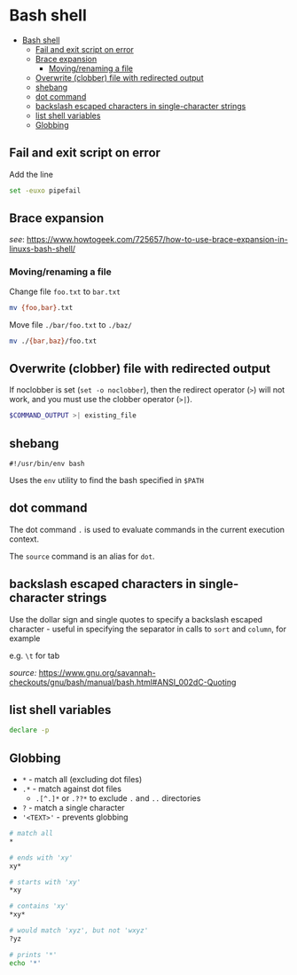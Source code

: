 # Bash shell

- [Bash shell](#bash-shell)
  - [Fail and exit script on error](#fail-and-exit-script-on-error)
  - [Brace expansion](#brace-expansion)
    - [Moving/renaming a file](#movingrenaming-a-file)
  - [Overwrite (clobber) file with redirected output](#overwrite-clobber-file-with-redirected-output)
  - [shebang](#shebang)
  - [dot command](#dot-command)
  - [backslash escaped characters in single-character strings](#backslash-escaped-characters-in-single-character-strings)
  - [list shell variables](#list-shell-variables)
  - [Globbing](#globbing)

## Fail and exit script on error

Add the line

```bash
set -euxo pipefail
```

## Brace expansion

_see_: <https://www.howtogeek.com/725657/how-to-use-brace-expansion-in-linuxs-bash-shell/>

### Moving/renaming a file

Change file `foo.txt` to `bar.txt`

```bash
mv {foo,bar}.txt
```

Move file `./bar/foo.txt` to `./baz/`

```bash
mv ./{bar,baz}/foo.txt
```

## Overwrite (clobber) file with redirected output

If noclobber is set (`set -o noclobber`), then the redirect operator (`>`) will not work, and you must use the clobber
operator (`>|`).

```bash
$COMMAND_OUTPUT >| existing_file
```

## shebang

`#!/usr/bin/env bash`

Uses the `env` utility to find the bash specified in `$PATH`

## dot command

The dot command `.` is used to evaluate commands in the current execution context.

The `source` command is an alias for `dot`.

## backslash escaped characters in single-character strings

Use the dollar sign and single quotes to specify a backslash escaped character - useful in specifying the separator in
calls to `sort` and `column`, for example

e.g. `\t` for tab

_source:_ <https://www.gnu.org/savannah-checkouts/gnu/bash/manual/bash.html#ANSI_002dC-Quoting>

## list shell variables

```bash
declare -p
```

## Globbing

- `*` - match all (excluding dot files)
- `.*` - match against dot files
  - `.[^.]*` or `.??*` to exclude `.` and `..` directories
- `?` - match a single character
- `'<TEXT>'` - prevents globbing

```bash
# match all
*

# ends with 'xy'
xy*

# starts with 'xy'
*xy

# contains 'xy'
*xy*

# would match 'xyz', but not 'wxyz'
?yz

# prints '*'
echo '*'
```
